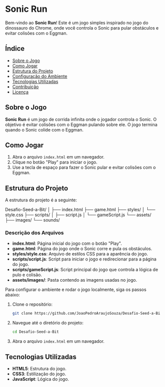 # Sonic Run

Bem-vindo ao **Sonic Run**! Este é um jogo simples inspirado no jogo do dinossauro do Chrome, onde você controla o Sonic para pular obstáculos e evitar colisões com o Eggman.

## Índice

- [Sobre o Jogo](#sobre-o-jogo)
- [Como Jogar](#como-jogar)
- [Estrutura do Projeto](#estrutura-do-projeto)
- [Configuração do Ambiente](#configuração-do-ambiente)
- [Tecnologias Utilizadas](#tecnologias-utilizadas)
- [Contribuição](#contribuição)
- [Licença](#licença)

## Sobre o Jogo

**Sonic Run** é um jogo de corrida infinita onde o jogador controla o Sonic. O objetivo é evitar colisões com o Eggman pulando sobre ele. O jogo termina quando o Sonic colide com o Eggman.

## Como Jogar

1. Abra o arquivo `index.html` em um navegador.
2. Clique no botão "Play" para iniciar o jogo.
3. Use a tecla de espaço para fazer o Sonic pular e evitar colisões com o Eggman.

## Estrutura do Projeto

A estrutura do projeto é a seguinte:

Desafio-Seed-a-Bit/
│
├── index.html
├── game.html
├── styles/
│   └── style.css
├── scripts/
│   ├── script.js
│   └── gameScript.js
└── assets/
    ├── images/
    └── sounds/

### Descrição dos Arquivos

- **index.html**: Página inicial do jogo com o botão "Play".
- **game.html**: Página do jogo onde o Sonic corre e pula os obstáculos.
- **styles/style.css**: Arquivo de estilos CSS para a aparência do jogo.
- **scripts/script.js**: Script para iniciar o jogo e redirecionar para a página do jogo.
- **scripts/gameScript.js**: Script principal do jogo que controla a lógica de pulo e colisão.
- **assets/images/**: Pasta contendo as imagens usadas no jogo.

Para configurar o ambiente e rodar o jogo localmente, siga os passos abaixo:

1. Clone o repositório:
    ```bash
    git clone https://github.com/JoaoPedroAraujoSouza/Desafio-Seed-a-Bit.git
    ```

2. Navegue até o diretório do projeto:
    ```bash
    cd Desafio-Seed-a-Bit
    ```

3. Abra o arquivo `index.html` em um navegador.

## Tecnologias Utilizadas

- **HTML5**: Estrutura do jogo.
- **CSS3**: Estilização do jogo.
- **JavaScript**: Lógica do jogo.
